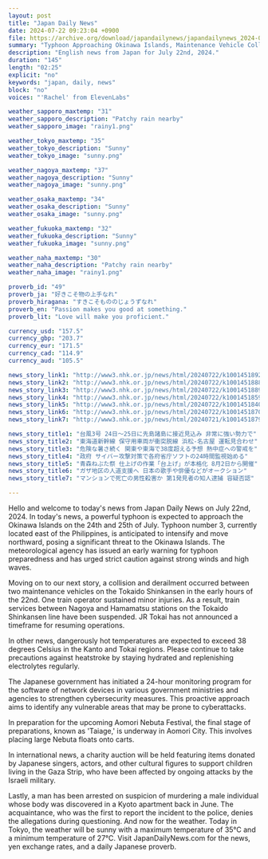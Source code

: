 ```yaml
---
layout: post
title: "Japan Daily News"
date: 2024-07-22 09:23:04 +0900
file: https://archive.org/download/japandailynews/japandailynews_2024-07-22.mp3
summary: "Typhoon Approaching Okinawa Islands, Maintenance Vehicle Collision on Tokaido Shinkansen, & more…"
description: "English news from Japan for July 22nd, 2024."
duration: "145"
length: "02:25"
explicit: "no"
keywords: "japan, daily, news"
block: "no"
voices: "'Rachel' from ElevenLabs"

weather_sapporo_maxtemp: "31"
weather_sapporo_description: "Patchy rain nearby"
weather_sapporo_image: "rainy1.png"

weather_tokyo_maxtemp: "35"
weather_tokyo_description: "Sunny"
weather_tokyo_image: "sunny.png"

weather_nagoya_maxtemp: "37"
weather_nagoya_description: "Sunny"
weather_nagoya_image: "sunny.png"

weather_osaka_maxtemp: "34"
weather_osaka_description: "Sunny"
weather_osaka_image: "sunny.png"

weather_fukuoka_maxtemp: "32"
weather_fukuoka_description: "Sunny"
weather_fukuoka_image: "sunny.png"

weather_naha_maxtemp: "30"
weather_naha_description: "Patchy rain nearby"
weather_naha_image: "rainy1.png"

proverb_id: "49"
proverb_ja: "好きこそ物の上手なれ"
proverb_hiragana: "すきこそもののじょうずなれ"
proverb_en: "Passion makes you good at something."
proverb_lit: "Love will make you proficient."

currency_usd: "157.5"
currency_gbp: "203.7"
currency_eur: "171.5"
currency_cad: "114.9"
currency_aud: "105.5"

news_story_link1: "http://www3.nhk.or.jp/news/html/20240722/k10014518921000.html"
news_story_link2: "http://www3.nhk.or.jp/news/html/20240722/k10014518881000.html"
news_story_link3: "http://www3.nhk.or.jp/news/html/20240722/k10014518891000.html"
news_story_link4: "http://www3.nhk.or.jp/news/html/20240722/k10014518591000.html"
news_story_link5: "http://www3.nhk.or.jp/news/html/20240722/k10014518401000.html"
news_story_link6: "http://www3.nhk.or.jp/news/html/20240722/k10014518701000.html"
news_story_link7: "http://www3.nhk.or.jp/news/html/20240721/k10014518791000.html"

news_story_title1: "台風3号 24日～25日に先島諸島に接近見込み 非常に強い勢力で"
news_story_title2: "東海道新幹線 保守用車両が衝突脱線 浜松-名古屋 運転見合わせ"
news_story_title3: "危険な暑さ続く 関東や東海で38度超える予想 熱中症への警戒を"
news_story_title4: "政府 サイバー攻撃対策で各府省庁ソフトの24時間監視始める"
news_story_title5: "青森ねぶた祭 仕上げの作業「台上げ」が本格化 8月2日から開催"
news_story_title6: "ガザ地区の人道支援へ 日本の歌手や俳優などがオークション"
news_story_title7: "マンションで死亡の男性殺害か 第1発見者の知人逮捕 容疑否認"

---
```


Hello and welcome to today's news from Japan Daily News on July 22nd, 2024. In today's news, a powerful typhoon is expected to approach the Okinawa Islands on the 24th and 25th of July. Typhoon number 3, currently located east of the Philippines, is anticipated to intensify and move northward, posing a significant threat to the Okinawa Islands. The meteorological agency has issued an early warning for typhoon preparedness and has urged strict caution against strong winds and high waves.

Moving on to our next story, a collision and derailment occurred between two maintenance vehicles on the Tokaido Shinkansen in the early hours of the 22nd. One train operator sustained minor injuries. As a result, train services between Nagoya and Hamamatsu stations on the Tokaido Shinkansen line have been suspended. JR Tokai has not announced a timeframe for resuming operations.

In other news, dangerously hot temperatures are expected to exceed 38 degrees Celsius in the Kanto and Tokai regions. Please continue to take precautions against heatstroke by staying hydrated and replenishing electrolytes regularly.

The Japanese government has initiated a 24-hour monitoring program for the software of network devices in various government ministries and agencies to strengthen cybersecurity measures. This proactive approach aims to identify any vulnerable areas that may be prone to cyberattacks.

In preparation for the upcoming Aomori Nebuta Festival, the final stage of preparations, known as 'Taiage,' is underway in Aomori City. This involves placing large Nebuta floats onto carts.

In international news, a charity auction will be held featuring items donated by Japanese singers, actors, and other cultural figures to support children living in the Gaza Strip, who have been affected by ongoing attacks by the Israeli military.

Lastly, a man has been arrested on suspicion of murdering a male individual whose body was discovered in a Kyoto apartment back in June. The acquaintance, who was the first to report the incident to the police, denies the allegations during questioning. And now for the weather. Today in Tokyo, the weather will be sunny with a maximum temperature of 35°C and a minimum temperature of 27°C.  Visit JapanDailyNews.com for the news, yen exchange rates, and a daily Japanese proverb.
